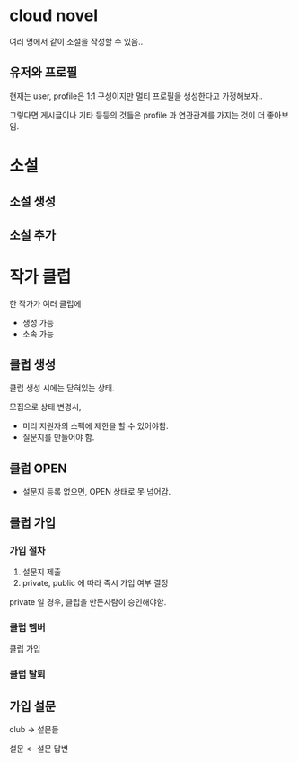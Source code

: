 # cloud novel

여러 명에서 같이 소설을 작성할 수 있음..

## 유저와 프로필

현재는 user, profile은 1:1 구성이지만
멀티 프로필을 생성한다고 가정해보자..

그렇다면 게시글이나 기타 등등의 것들은 profile 과 연관관계를 가지는 것이 더 좋아보임.

# 소설

## 소설 생성

## 소설 추가

# 작가 클럽

한 작가가 여러 클럽에

- 생성 가능
- 소속 가능

## 클럽 생성

클럽 생성 시에는 닫혀있는 상태.

모집으로 상태 변경시,

- 미리 지원자의 스펙에 제한을 할 수 있어야함.
- 질문지를 만들어야 함.

## 클럽 OPEN

- 설문지 등록 없으면, OPEN 상태로 못 넘어감.

## 클럽 가입

### 가입 절차

1. 설문지 제출
2. private, public 에 따라 즉시 가입 여부 결정

private 일 경우, 클럽을 만든사람이 승인해야함.

### 클럽 멤버

클럽 가입

### 클럽 탈퇴

## 가입 설문

club -> 설문들

설문 <- 설문 답변












